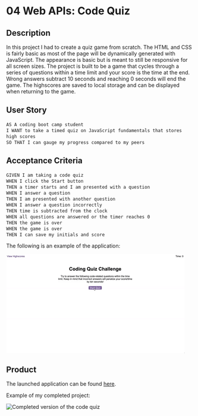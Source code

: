 # 04 Web APIs: Code Quiz

## Description

In this project I had to create a quiz game from scratch. The HTML and CSS is fairly basic as most of the page will be dynamically generated with JavaScript. The appearance is basic but is meant to still be responsive for all screen sizes. The project is built to be a game that cycles through a series of questions within a time limit and your score is the time at the end. Wrong answers subtract 10 seconds and reaching 0 seconds will end the game. The highscores are saved to local storage and can be displayed when returning to the game. 

## User Story

```
AS A coding boot camp student
I WANT to take a timed quiz on JavaScript fundamentals that stores high scores
SO THAT I can gauge my progress compared to my peers
```

## Acceptance Criteria

```
GIVEN I am taking a code quiz
WHEN I click the Start button
THEN a timer starts and I am presented with a question
WHEN I answer a question
THEN I am presented with another question
WHEN I answer a question incorrectly
THEN time is subtracted from the clock
WHEN all questions are answered or the timer reaches 0
THEN the game is over
WHEN the game is over
THEN I can save my initials and score
```

The following is an example of the application:

![Demonstration of the Coding Quiz Challenge.](./assets/images/04-web-apis-homework-demo.gif)

## Product

The launched application can be found [here](https://cnohilly.github.io/code-quiz/).

Example of my completed project:

![Completed version of the code quiz](./assets/images/code-quiz-demonstration.gif)